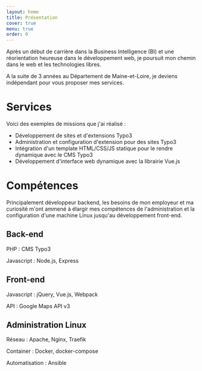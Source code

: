 ```yaml
---
layout: home
title: Présentation
cover: true
menu: true
order: 0
---
```


Après un début de carrière dans la Business Intelligence (BI) et une réorientation heureuse dans le développement web, je poursuit mon chemin dans le web et les technologies libres.

A la suite de 3 années au Département de Maine-et-Loire, je deviens indépendant pour vous proposer mes services.

# Services

Voici des exemples de missions que j'ai réalisé :

* Développement de sites et d'extensions Typo3
* Administration et configuration d'extension pour des sites Typo3 
* Intégration d'un template HTML/CSS/JS statique pour le rendre dynamique avec le CMS Typo3
* Développement d'interface web dynamique avec la librairie Vue.js

# Compétences

Principalement développeur backend, les besoins de mon employeur et ma curiosité m'ont ammené à élargir mes compétences de l'administration et la configuration d'une machine Linux jusqu'au développement front-end.

## Back-end

PHP : CMS Typo3

Javascript : Node.js, Express

## Front-end

Javascript : jQuery, Vue.js, Webpack

API : Google Maps API v3

## Administration Linux

Réseau : Apache, Nginx, Traefik

Container : Docker, docker-compose

Automatisation : Ansible
